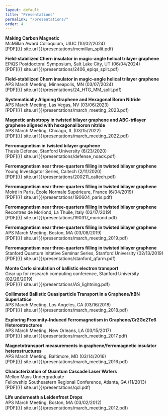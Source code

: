 ```yaml
---
layout: default
title: "Presentations"
permalink: "/presentations/"
order: 4
---
```


**Making Carbon Magnetic**\
McMillan Award Colloquium, UIUC (10/02/2024)\
[PDF]({{ site.url }}/presentations/mcmillan_split.pdf) &nbsp; &nbsp;

**Field-stabilized Chern insulator in magic-angle helical trilayer graphene**\
EPiQS Postdoctoral Symposium, Salt Lake City, UT (06/04/2024)\
[PDF]({{ site.url }}/presentations/2406_epiqs_split.pdf) &nbsp; &nbsp;

**Field-stabilized Chern insulator in magic-angle helical trilayer graphene**\
APS March Meeting, Minneapolis, MN (03/07/2024)\
[PDF]({{ site.url }}/presentations/24_HTG_MM_split.pdf) &nbsp; &nbsp;

**Systematically Aligning Graphene and Hexagonal Boron Nitride**\
APS March Meeting, Las Vegas, NV (03/06/2023)\
[PDF]({{ site.url }}/presentations/march_meeting_2023.pdf) &nbsp; &nbsp;

**Magnetic anisotropy in twisted bilayer graphene and ABC-trilayer graphene aligned with hexagonal boron nitride**\
APS March Meeting, Chicago, IL (03/15/2022)\
[PDF]({{ site.url }}/presentations/march_meeting_2022.pdf) &nbsp; &nbsp;

**Ferromagnetism in twisted bilayer graphene**\
Thesis Defense, Stanford University (6/23/2020)\
[PDF]({{ site.url }}/presentations/defense_noack.pdf) &nbsp; &nbsp;

**Ferromagnetism near three-quarters filling in twisted bilayer graphene**\
Young Investigator Series, Caltech (2/11/2020)\
[PDF]({{ site.url }}/presentations/200211_caltech.pdf) &nbsp; &nbsp;

**Ferromagnetism near three-quarters filling in twisted bilayer graphene**\
Moiré in Paris, École Normale Supérieure, France (6/04/2019)\
[PDF]({{ site.url }}/presentations/190604_paris.pdf) &nbsp; &nbsp;

**Ferromagnetism near three-quarters filling in twisted bilayer graphene**\
Recontres de Moriond, La Thuile, Italy (03/17/2019)\
[PDF]({{ site.url }}/presentations/190317_moriond.pdf) &nbsp; &nbsp;

**Ferromagnetism near three-quarters filling in twisted bilayer graphene**\
APS March Meeting, Boston, MA (03/08/2019)\
[PDF]({{ site.url }}/presentations/march_meeting_2019.pdf) &nbsp; &nbsp;

**Ferromagnetism near three-quarters filling in twisted bilayer graphene**\
Stanford Quantum Initative Seminar Series, Stanford University (02/13/2019)\
[PDF]({{ site.url }}/presentations/stanford_qfarm.pdf) &nbsp; &nbsp;

**Monte Carlo simulation of ballistic electron transport**\
Gear up for research computing conference, Stanford University (02/26/2019)\
[PDF]({{ site.url }}/presentations/AS_lightning.pdf) &nbsp; &nbsp;

**Collimated Ballistic Quasiparticle Transport in a Graphene/hBN Superlattice**\
APS March Meeting, Los Angeles, CA (03/16/2018)\
[PDF]({{ site.url }}/presentations/march_meeting_2018.pdf) &nbsp; &nbsp;

**Exploring Proximity-Induced Ferromagnetism in Graphene/Cr2Ge2Te6 Heterostructures**\
APS March Meeting, New Orleans, LA (03/15/2017)\
[PDF]({{ site.url }}/presentations/march_meeting_2017.pdf) &nbsp; &nbsp;

**Magnetotransport measurements in graphene/ferromagnetic insulator heterostructures**\
APS March Meeting, Baltimore, MD (03/14/2016)\
[PDF]({{ site.url }}/presentations/march_meeting_2016.pdf) &nbsp; &nbsp;

**Characterization of Quantum Cascade Laser Wafers**\
Mellon Mays Undergraduate\
Fellowship Southeastern Regional Conference, Atlanta, GA (11/2013)\
[PDF]({{ site.url }}/presentations/qcl.pdf) &nbsp; &nbsp;

**Life underneath a Leidenfrost Drops**\
APS March Meeting, Boston, MA (03/02/2012)\
[PDF]({{ site.url }}/presentations/march_meeting_2012.pdf) &nbsp; &nbsp;